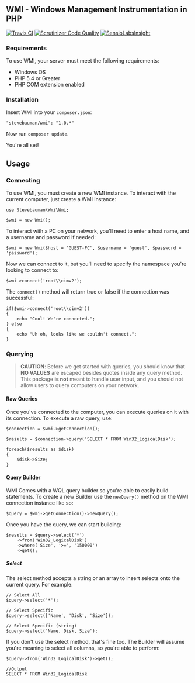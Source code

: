 ## WMI - Windows Management Instrumentation in PHP

[![Travis CI](https://img.shields.io/travis/stevebauman/wmi.svg?style=flat-square)](https://travis-ci.org/stevebauman/wmi)
[![Scrutinizer Code Quality](https://img.shields.io/scrutinizer/g/stevebauman/wmi.svg?style=flat-square)](https://scrutinizer-ci.com/g/stevebauman/wmi/?branch=master)
[![SensioLabsInsight](https://img.shields.io/sensiolabs/i/eb72d3fd-7464-41f1-928b-be774eb9e697.svg?style=flat-square)](https://insight.sensiolabs.com/projects/eb72d3fd-7464-41f1-928b-be774eb9e697)

### Requirements

To use WMI, your server must meet the following requirements:

- Windows OS
- PHP 5.4 or Greater
- PHP COM extension enabled

### Installation

Insert WMI into your `composer.json`:

    "stevebauman/wmi": "1.0.*"
    
Now run `composer update`.

You're all set!

## Usage

### Connecting

To use WMI, you must create a new WMI instance. To interact with the current computer, just create a WMI instance:
    
    use Stevebauman\Wmi\Wmi;
    
    $wmi = new Wmi();

To interact with a PC on your network, you'll need to enter a host name, and a username and password if needed:

    $wmi = new Wmi($host = 'GUEST-PC', $username = 'guest', $password = 'password');

Now we can connect to it, but you'll need to specify the namespace you're looking to connect to:

    $wmi->connect('root\\cimv2');

The `connect()` method will return true or false if the connection was successful:

    if($wmi->connect('root\\cimv2'))
    {
        echo "Cool! We're connected.";
    } else
    {
        echo "Uh oh, looks like we couldn't connect.";
    }
    
### Querying

> **CAUTION**: Before we get started with queries, you should know that **NO VALUES** are escaped besides quotes inside
> any query method. This package **is not** meant to handle user input, and you should not allow users to query computers
on your network.

#### Raw Queries

Once you've connected to the computer, you can execute queries on it with its connection. To execute a raw query, use:

    $connection = $wmi->getConnection();
    
    $results = $connection->query('SELECT * FROM Win32_LogicalDisk');

    foreach($results as $disk)
    {
        $disk->Size;
    }

#### Query Builder

WMI Comes with a WQL query builder so you're able to easily build statements. To create a new Builder use the `newQuery()`
method on the WMI connection instance like so:

    $query = $wmi->getConnection()->newQuery();
    
Once you have the query, we can start building:

    $results = $query->select('*')
        ->from('Win32_LogicalDisk')
        ->where('Size', '>=', '150000')
        ->get();
    

##### Select

The select method accepts a string or an array to insert selects onto the current query. For example:

    // Select All
    $query->select('*');
    
    // Select Specific
    $query->select(['Name', 'Disk', 'Size']);
    
    // Select Specific (string)
    $query->select('Name, Disk, Size');
    
If you don't use the select method, that's fine too. The Builder will
assume you're meaning to select all columns, so you're able to perform:

    $query->from('Win32_LogicalDisk')->get();
    
    //Output
    SELECT * FROM Win32_LogicalDisk


